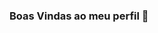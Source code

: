 ### Boas Vindas ao meu perfil 👋

<!--
 -Meu nome é Gustavo Yan mas pode me chamar pelo meu apelido Gustavovski
 -Estou studando na Alura e atualmente aprendendo sobre linguagem JavaScript
Uso este lugar para organização de meus projetos e compartilhamento dos mesmos
projetos desenvolvidos

E-MAIL DE CONTATO: g.aguayo@escola.pr.gov.br

